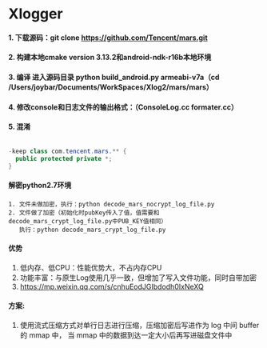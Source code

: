 # Xlogger
#### 1. 下载源码：git clone https://github.com/Tencent/mars.git
#### 2. 构建本地cmake version 3.13.2和android-ndk-r16b本地环境
#### 3. 编译 进入源码目录 python build_android.py armeabi-v7a（cd /Users/joybar/Documents/WorkSpaces/Xlog2/mars/mars）
#### 4. 修改console和日志文件的输出格式：（ConsoleLog.cc formater.cc）
#### 5. 混淆

```java

-keep class com.tencent.mars.** {
  public protected private *;
}

```

#### 解密python2.7环境
    1. 文件未做加密，执行：python decode_mars_nocrypt_log_file.py
    2. 文件做了加密（初始化时pubKey传入了值，值需要和decode_mars_crypt_log_file.py中PUB_KEY值相同）
       执行：python decode_mars_crypt_log_file.py
#### 优势
   1. 低内存、低CPU：性能优势大，不占内存CPU
   2. 功能丰富：与原生Log使用几乎一致，但增加了写入文件功能，同时自带加密
   3. https://mp.weixin.qq.com/s/cnhuEodJGIbdodh0IxNeXQ
#### 方案:
   1. 使用流式压缩方式对单行日志进行压缩，压缩加密后写进作为 log 中间 buffer的 mmap 中，
      当 mmap 中的数据到达一定大小后再写进磁盘文件中